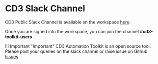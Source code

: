 # CD3 Slack Channel



CD3 Public Slack Channel is available on the workspace [here](https://join.slack.com/t/oracledevs/shared_invite/zt-2lfv28k9i-fXiYiHcdh3Amsf6cVXvZTQ).

Once you are signed into the workspace, you can join the channel <b> #cd3-toolkit-users </b>


!!! Important "Important"
    CD3 Automation Toolkit is an open source tool.<br> Please post your queries on the slack channel  or raise issue on Github [Issues](https://github.com/oracle-devrel/terraform-oci-cd3/issues).

